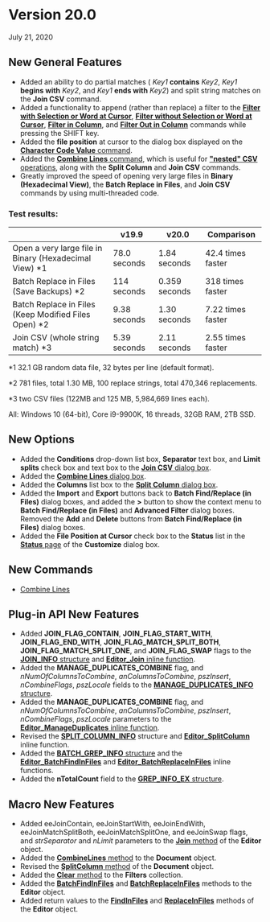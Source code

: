 # Version 20.0

July 21, 2020

## New General Features

- Added an ability to do partial matches ( _Key1_ **contains** _Key2_, _Key1_ **begins with** _Key2_, and _Key1_ **ends with** _Key2_) and split string matches on the **Join CSV** command.
- Added a functionality to append (rather than replace) a filter to the **[Filter with Selection or Word at Cursor](../cmd/edit/filter_word)**, **[Filter without Selection or Word at Cursor](../cmd/edit/filter_out_word)**, **[Filter in Column](../cmd/edit/filter_column)**, and **[Filter Out in Column](../cmd/edit/filter_out_column)** commands while pressing the SHIFT key.
- Added the **file position** at cursor to the dialog box displayed on the [**Character Code Value** command](../cmd/view/watch_char_code).
- Added the [**Combine Lines** command](../cmd/edit/combine_lines), which is useful for [**"nested" CSV** operations](https://www.emeditor.com/text-editor-features/more-features/nested-csv/), along with the **Split Column** and **Join CSV** commands.
- Greatly improved the speed of opening very large files in **Binary (Hexadecimal View)**, the **Batch Replace in Files**, and **Join CSV** commands by using multi-threaded code.

### Test results:

|  | v19.9 | v20.0 | Comparison |
| --- | --- | --- | --- |
| Open a very large file in Binary (Hexadecimal View) \*1 | 78.0 seconds | 1.84 seconds | 42.4 times faster |
| Batch Replace in Files (Save Backups) \*2 | 114 seconds | 0.359 seconds | 318 times faster |
| Batch Replace in Files (Keep Modified Files Open) \*2 | 9.38 seconds | 1.30 seconds | 7.22 times faster |
| Join CSV (whole string match) \*3 | 5.39 seconds | 2.11 seconds | 2.55 times faster |

\*1 32.1 GB random data file, 32 bytes per line (default format).

\*2 781 files, total 1.30 MB, 100 replace strings, total 470,346 replacements.

\*3 two CSV files (122MB and 125 MB, 5,984,669 lines each).

All: Windows 10 (64-bit), Core i9-9900K, 16 threads, 32GB RAM, 2TB SSD.

## New Options

- Added the **Conditions** drop-down list box, **Separator** text box, and **Limit splits** check box and text box to the [**Join CSV** dialog box](../dlg/join_csv/index).
- Added the [**Combine Lines** dialog box](../dlg/combine_lines/index).
- Added the **Columns** list box to the [**Split Column** dialog box](../dlg/split_column/index).
- Added the **Import** and **Export** buttons back to **Batch Find/Replace (in Files)** dialog boxes, and added the **>** button to show the context menu to **Batch Find/Replace (in Files)** and **Advanced Filter** dialog boxes. Removed the **Add** and **Delete** buttons from **Batch Find/Replace (in Files)** dialog boxes.
- Added the **File Position at Cursor** check box to the **Status** list in the [**Status** page](../dlg/customize/status/index) of the **Customize** dialog box.

## New Commands

- [Combine Lines](../cmd/edit/combine_lines)

## Plug-in API New Features

- Added **JOIN\_FLAG\_CONTAIN**, **JOIN\_FLAG\_START\_WITH**, **JOIN\_FLAG\_END\_WITH**, **JOIN\_FLAG\_MATCH\_SPLIT\_BOTH**, **JOIN\_FLAG\_MATCH\_SPLIT\_ONE**, and **JOIN\_FLAG\_SWAP** flags to the [**JOIN\_INFO** structure](../plugin/structure/join_info) and [**Editor\_Join** inline function](../plugin/macro/editor_join).
- Added the **MANAGE\_DUPLICATES\_COMBINE** flag, and _nNumOfColumnsToCombine_, _anColumnsToCombine_, _pszInsert_, _nCombineFlags_, _pszLocale_ fields to the [**MANAGE\_DUPLICATES\_INFO** structure](../plugin/structure/manage_duplicates_info).
- Added the **MANAGE\_DUPLICATES\_COMBINE** flag, and _nNumOfColumnsToCombine_, _anColumnsToCombine_, _pszInsert_, _nCombineFlags_, _pszLocale_ parameters to the [**Editor\_ManageDuplicates** inline function](../plugin/macro/editor_manageduplicates).
- Revised the [**SPLIT\_COLUMN\_INFO**](../plugin/structure/split_column_info) structure and [**Editor\_SplitColumn**](../plugin/macro/editor_splitcolumn) inline function.
- Added the [**BATCH\_GREP\_INFO** structure](../plugin/structure/batch_grep_info) and the **[Editor\_BatchFindInFiles](../plugin/macro/editor_batchfindinfiles)** and **[Editor\_BatchReplaceInFiles](../plugin/macro/editor_batchreplaceinfiles)** inline functions.
- Added the **nTotalCount** field to the [**GREP\_INFO\_EX** structure](../plugin/structure/grep_info_ex).

## Macro New Features

- Added eeJoinContain, eeJoinStartWith, eeJoinEndWith, eeJoinMatchSplitBoth, eeJoinMatchSplitOne, and eeJoinSwap flags, and _strSeparator_ and _nLimit_ parameters to the [**Join** method](../macro/editor/join) of the **Editor** object.
- Added the [**CombineLines** method](../macro/document/combine_lines) to the **Document** object.
- Revised the [**SplitColumn** method](../macro/document/split_column) of the **Document** object.
- Added the [**Clear** method](../macro/filters/clear) to the **Filters** collection.
- Added the **[BatchFindInFiles](../macro/editor/editor_batchfindinfiles)** and **[BatchReplaceInFiles](../macro/editor/editor_batchreplaceinfiles)** methods to the **Editor** object.
- Added return values to the **[FindInFiles](../macro/editor/editor_findinfiles)** and **[ReplaceInFiles](../macro/editor/editor_replaceinfiles)** methods of the **Editor** object.
